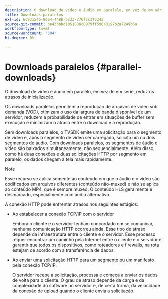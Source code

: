 ```yaml
---
description: O download de vídeo e áudio em paralelo, em vez de em série, reduz os atrasos de inicialização.
title: Downloads paralelos
exl-id: 6c93154b-8de4-448b-bc33-776fcc1f6243
source-git-commit: be43bbbd1051886c8979ff590a3197b2a7249b6a
workflow-type: tm+mt
source-wordcount: '304'
ht-degree: 0%

---
```


# Downloads paralelos {#parallel-downloads}

O download de vídeo e áudio em paralelo, em vez de em série, reduz os atrasos de inicialização.

Os downloads paralelos permitem a reprodução de arquivos de vídeo sob demanda (VOD), otimizam o uso da largura de banda disponível de um servidor, reduzem a probabilidade de entrar em situações de buffer sem execução e minimizam o atraso entre o download e a reprodução.

<!-- 

Removed as part of "no DASH use cases" for 2.5.1, May 31st, 2017 release.
<p>Parallel downloads allows DASH video-on-demand (VOD) files to be played, optimizes the available bandwidth usage from a server, lowers the probability of getting into buffer under-run situations, and minimizes the delay between download and playback. </p>

 -->

Sem downloads paralelos, o TVSDK emite uma solicitação para o segmento de vídeo e, após o segmento de vídeo ser carregado, solicita um ou dois segmentos de áudio. Com downloads paralelos, os segmentos de áudio e vídeo são baixados simultaneamente, não sequencialmente. Além disso, como há duas conexões e duas solicitações HTTP por segmento em paralelo, os dados chegam à tela mais rapidamente.

>[!NOTE]
>
>Esse recurso se aplica somente ao conteúdo em que o áudio e o vídeo são codificados em arquivos diferentes (conteúdo não-muxed) e não se aplica ao conteúdo MP4, que é sempre muxed. O conteúdo HLS geralmente é desmarcado, especialmente com áudio alternativo.

<!-- 

See comment above (DASH use case removed).
  This feature applies only to content where the audio and video are encoded into different files (unmuxed content) and does not apply to MP4 content, which is always muxed. Most DASH content is unmuxed, and HLS content is often unmuxed, especially with alternate audio. 
-->

A conexão HTTP pode enfrentar atrasos nos seguintes estágios:

* Ao estabelecer a conexão TCP/IP com o servidor

   Embora o cliente e o servidor tenham concordado em se comunicar, nenhuma comunicação HTTP ocorreu ainda. Esse tipo de atraso depende da infraestrutura entre o cliente e o servidor. Esse processo requer encontrar um caminho pela Internet entre o cliente e o servidor e garantir que todos os dispositivos, como roteadores e firewalls, na rota estejam de acordo com a transferência de dados.
* Ao enviar uma solicitação HTTP para um segmento ou um manifesto pela conexão TCP/IP.

   O servidor recebe a solicitação, processa e começa a enviar os dados de volta para o cliente. O grau de atraso depende da carga e da complexidade do software no servidor e, de certa forma, da velocidade da conexão de upload quando o cliente envia a solicitação.

